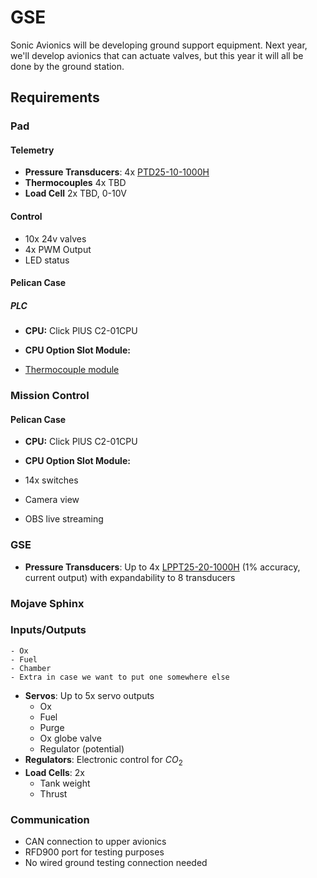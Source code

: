 # GSE

Sonic Avionics will be developing ground support equipment. Next year, we'll develop avionics that can actuate valves, but this year it will all be done by the ground station.

## Requirements

### Pad 

#### Telemetry 

- **Pressure Transducers**: 4x [PTD25-10-1000H](https://www.automationdirect.com/adc/shopping/catalog/process_control_-a-_measurement/pressure_sensors/pressure_transmitters/ptd25-10-1000h)
- **Thermocouples** 4x TBD
- **Load Cell** 2x TBD, 0-10V

#### Control

- 10x 24v valves
- 4x PWM Output
- LED status

#### Pelican Case

##### PLC

- **CPU:** Click PlUS C2-01CPU
- **CPU Option Slot Module:** 

- [Thermocouple module](https://www.automationdirect.com/adc/shopping/catalog/programmable_controllers/click_plus_plcs_(stackable_micro_modular)/stackable_i-z-o_modules/c0-04thm)

### Mission Control

#### Pelican Case

- **CPU:** Click PlUS C2-01CPU
- **CPU Option Slot Module:** 

- 14x switches








- Camera view
- OBS live streaming



### GSE
- **Pressure Transducers**: Up to 4x [LPPT25-20-1000H](https://www.automationdirect.com/adc/shopping/catalog/process_control_-a-_measurement/pressure_sensors/pressure_transmitters/lppt25-20-1000h) (1% accuracy, current output) with expandability to 8 transducers

### Mojave Sphinx



### Inputs/Outputs

    - Ox
    - Fuel
    - Chamber
    - Extra in case we want to put one somewhere else
- **Servos**: Up to 5x servo outputs
    - Ox
    - Fuel
    - Purge
    - Ox globe valve
    - Regulator (potential)
- **Regulators**: Electronic control for $CO_2$
- **Load Cells**: 2x
    - Tank weight
    - Thrust

### Communication
- CAN connection to upper avionics
- RFD900 port for testing purposes
- No wired ground testing connection needed